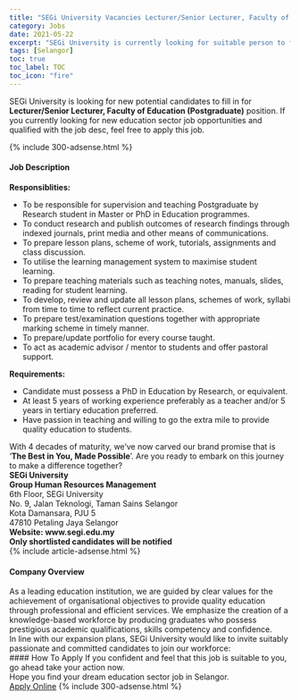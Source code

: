 ```yaml
---
title: "SEGi University Vacancies Lecturer/Senior Lecturer, Faculty of Education (Postgraduate)" 
category: Jobs 
date: 2021-05-22 
excerpt: "SEGi University is currently looking for suitable person to fill in the Lecturer/Senior Lecturer, Faculty of Education (Postgraduate) which positioned at Selangor" 
tags: [Selangor] 
toc: true 
toc_label: TOC 
toc_icon: "fire" 
--- 
```


<p>SEGi University is looking for new potential candidates to fill in for <b>Lecturer/Senior Lecturer, Faculty of Education (Postgraduate)</b> position. If you currently looking for new education sector job opportunities and qualified with the job desc, feel free to apply this job.
</p>{% include 300-adsense.html %} 
<div><div><h4>Job Description</h4></div><div><div><span><div><div><strong>Responsiblities:</strong></div><ul><li>To be responsible for supervision and teaching Postgraduate by Research student in Master or PhD in Education programmes.</li><li>To conduct research and publish outcomes of research findings through indexed journals, print media and other means of communications.</li><li>To prepare lesson plans, scheme of work, tutorials, assignments and class discussion.</li><li>To utilise the learning management system to maximise student learning.</li><li>To prepare teaching materials such as teaching notes, manuals, slides, reading for student learning.</li><li>To develop, review and update all lesson plans, schemes of work, syllabi from time to time to reflect current practice.</li><li>To prepare test/examination questions together with appropriate marking scheme in timely manner.</li><li>To prepare/update portfolio for every course taught.</li><li>To act as academic advisor / mentor to students and offer pastoral support.</li></ul><div><div><strong>Requirements:</strong></div><ul><li>Candidate must possess a PhD in Education by Research, or equivalent.</li><li>At least 5 years of working experience preferably as a teacher and/or 5 years in tertiary education preferred.</li><li>Have passion in teaching and willing to go the extra mile to provide quality education to students.&#160;</li></ul><div><div>With 4 decades of maturity, we&#8217;ve now carved our brand promise that is &#8216;<strong>The Best in You, Made Possible</strong>&#8217;. Are you ready to embark on this journey to make a difference together?</div><div><strong>SEGi University<br>Group Human Resources Management</strong><br>6th Floor, SEGi University<br>No. 9, Jalan Teknologi, Taman Sains Selangor<br>Kota Damansara, PJU 5<br>47810 Petaling Jaya Selangor<br><strong>Website: www.segi.edu.my</strong></div><strong>Only shortlisted candidates will be notified</strong></div></div></div></span></div></div></div> 
{% include article-adsense.html %} 
<div><div><h4>Company Overview</h4></div><div><div><span><div><div>
<div>
		As a leading education institution, we are guided by clear values for the achievement of organisational objectives to provide quality education through professional and efficient services. We emphasize the creation of a knowledge-based workforce by producing graduates who possess prestigious academic qualifications, skills competency and confidence.</div>
<div>
		In line with our expansion plans, SEGi University would like to invite suitably passionate and committed candidates to join our workforce:</div>
</div></div></span></div></div></div> 
#### How To Apply 
If you confident and feel that this job is suitable to you, go ahead take your action now. <br/> 
Hope you find your dream education sector job in Selangor. <br/> 
<a href="https://www.jobstreet.com.my/en/job/lecturer-senior-lecturer-faculty-of-education-postgraduate-4573342?jobId=jobstreet-my-job-4573342" class="btn btn--info" target="_blank" rel="nofollow noopenner">Apply Online</a> 
{% include 300-adsense.html %} 